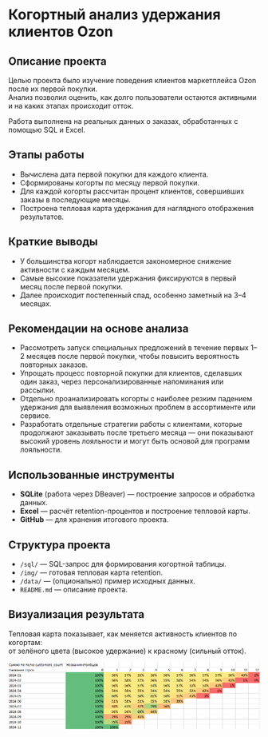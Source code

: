 # Когортный анализ удержания клиентов Ozon

## Описание проекта

Целью проекта было изучение поведения клиентов маркетплейса Ozon после их первой покупки.  
Анализ позволил оценить, как долго пользователи остаются активными и на каких этапах происходит отток.

Работа выполнена на реальных данных о заказах, обработанных с помощью SQL и Excel.

## Этапы работы

- Вычислена дата первой покупки для каждого клиента.
- Сформированы когорты по месяцу первой покупки.
- Для каждой когорты рассчитан процент клиентов, совершивших заказы в последующие месяцы.
- Построена тепловая карта удержания для наглядного отображения результатов.

## Краткие выводы

- У большинства когорт наблюдается закономерное снижение активности с каждым месяцем.
- Самые высокие показатели удержания фиксируются в первый месяц после первой покупки.
- Далее происходит постепенный спад, особенно заметный на 3–4 месяцах.

## Рекомендации на основе анализа

- Рассмотреть запуск специальных предложений в течение первых 1–2 месяцев после первой покупки, чтобы повысить вероятность повторных заказов.
- Упрощать процесс повторной покупки для клиентов, сделавших один заказ, через персонализированные напоминания или рассылки.
- Отдельно проанализировать когорты с наиболее резким падением удержания для выявления возможных проблем в ассортименте или сервисе.
- Разработать отдельные стратегии работы с клиентами, которые продолжают заказывать после третьего месяца — они показывают высокий уровень лояльности и могут быть основой для программ лояльности.


## Использованные инструменты

- **SQLite** (работа через DBeaver) — построение запросов и обработка данных.
- **Excel** — расчёт retention-процентов и построение тепловой карты.
- **GitHub** — для хранения итогового проекта.

## Структура проекта

- `/sql/` — SQL-запрос для формирования когортной таблицы.
- `/img/` — готовая тепловая карта retention.
- `/data/` — (опционально) пример исходных данных.
- `README.md` — описание проекта.

## Визуализация результата

Тепловая карта показывает, как меняется активность клиентов по когортам:  
от зелёного цвета (высокое удержание) к красному (сильный отток).

![retention_heatmap](img/изображение_2025-04-26_173216036.png)

